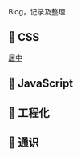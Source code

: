 
Blog，记录及整理

## :shirt: CSS

[居中](./css/center.md)

## :ghost: JavaScript

## :house_with_garden: 工程化

## :wind_chime: 通识
